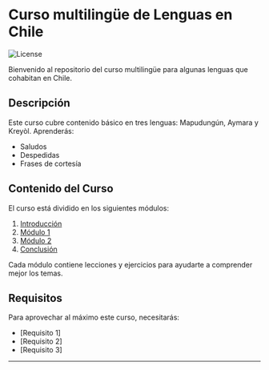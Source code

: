 # Curso multilingüe de Lenguas en Chile

![License](https://img.shields.io/badge/license-MIT-blue.svg)

Bienvenido al repositorio del curso multilingüe para algunas lenguas que cohabitan en Chile.  

## Descripción

Este curso cubre contenido básico en tres lenguas: Mapudungún, Aymara y Kreyòl. Aprenderás:

- Saludos
- Despedidas
- Frases de cortesía

## Contenido del Curso

El curso está dividido en los siguientes módulos:

1. [Introducción](#introducción)
2. [Módulo 1](#módulo-1)
3. [Módulo 2](#módulo-2)
4. [Conclusión](#conclusión)

Cada módulo contiene lecciones y ejercicios para ayudarte a comprender mejor los temas.

## Requisitos

Para aprovechar al máximo este curso, necesitarás:

- [Requisito 1]
- [Requisito 2]
- [Requisito 3]

---
